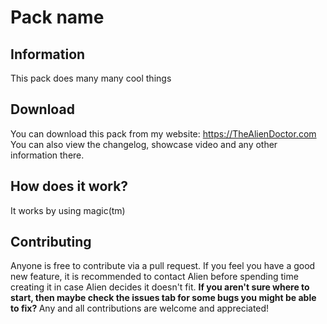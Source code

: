 # Pack name
## Information
This pack does many many cool things
## Download
You can download this pack from my website: https://TheAlienDoctor.com <br>
You can also view the changelog, showcase video and any other information there.
## How does it work?
It works by using magic(tm)
## Contributing
Anyone is free to contribute via a pull request. If you feel you have a good new feature, it is recommended to contact Alien before spending time creating it in case Alien decides it doesn't fit. <b>
If you aren't sure where to start, then maybe check the issues tab for some bugs you might be able to fix? </b>
Any and all contributions are welcome and appreciated!